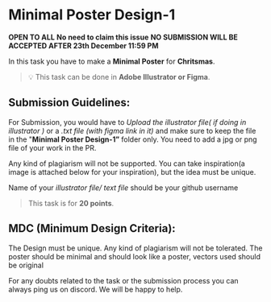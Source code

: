 # Minimal Poster Design-1

**OPEN TO ALL** **No need to claim this issue** **NO SUBMISSION WILL BE ACCEPTED AFTER 23th December 11:59 PM**

In this task you have to make a **Minimal Poster** for **Chritsmas**.

> 💡 This task can be done in **Adobe Illustrator or Figma**.

## Submission Guidelines:

For Submission, you would have to *Upload the illustrator file( if doing in illustrator )* or a *.txt file (with figma link in it)* and make sure to keep the file in the "**Minimal Poster Design-1”** folder only. You need to add a jpg or png file of your work in the PR. 

Any kind of plagiarism will not be supported. You can take inspiration(a image is attached below for your inspiration), but the idea must be unique. 

Name of your *illustrator file/ text file* should be your github username

> This task is for **20 points**.

## **MDC (Minimum Design Criteria):**

The Design must be unique. Any kind of plagiarism will not be tolerated. The poster should be minimal and should look like a poster, vectors used should be original 

For any doubts related to the task or the submission process you can always ping us on discord. We will be happy to help.
